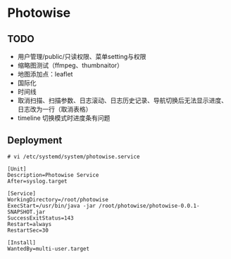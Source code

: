 # Photowise

## TODO
- 用户管理/public/只读权限、菜单setting与权限
- 缩略图测试（ffmpeg、thumbnaitor）
- 地图添加点：leaflet
- 国际化
- 时间线
- 取消扫描、扫描参数、日志滚动、日志历史记录、导航切换后无法显示进度、日志改为一行（取消表格）
- timeline 切换模式时进度条有问题

## Deployment

```
# vi /etc/systemd/system/photowise.service

[Unit]
Description=Photowise Service
After=syslog.target

[Service]
WorkingDirectory=/root/photowise
ExecStart=/usr/bin/java -jar /root/photowise/photowise-0.0.1-SNAPSHOT.jar
SuccessExitStatus=143
Restart=always
RestartSec=30

[Install]
WantedBy=multi-user.target
```